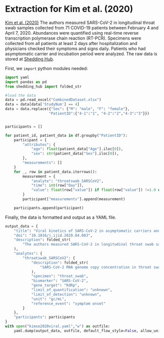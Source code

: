 # Extraction for Kim et al. (2020)

[Kim et al. (2020)](https://pmc.ncbi.nlm.nih.gov/articles/PMC7196533/) The authors measured SARS-CoV-2 in longitudinal throat swab samples collected from 71 COVID-19 patients between February 4 and April 7, 2020. Abundances were quantified using real-time reverse transcription polymerase chain reaction (RT-PCR). Specimens were collected from all patients at least 2 days after hospitalization and physicians checked their symptoms and signs daily. Patients who had asymptomatic carrier and incubation period were analyzed. The raw data is stored at [Shedding Hub](https://github.com/shedding-hub/shedding-hub/tree/main/data/kimse2020viral).

First, we `import` python modules needed:

```python
import yaml
import pandas as pd
from shedding_hub import folded_str
```
```python
#load the data
data = pd.read_excel("CombinedDataset.xlsx")
data = data[data['StudyNum'] == 4]
data = data.replace({"Sex": {"M": "male", "F": "female"},
                    "PatientID":{"4-1":"1", "4-2":"2","4-3":"3"}})


participants = []

for patient_id, patient_data in df.groupby("PatientID"):
    participant = {
        "attributes": {
            "age": float(patient_data["Age"].iloc[0]),
            "sex": str(patient_data["Sex"].iloc[0]),
        },
        "measurements": []
    }
    for _, row in patient_data.iterrows():
        measurement = {
            "analyte": "throatswab_SARSCoV2",
            "time": int(row["Day"]),
            "value": float(row["value"]) if float(row["value"]) !=1.0 else 'negative'
        }
        participant["measurements"].append(measurement)

    participants.append(participant)

```
Finally, the data is formatted and output as a YAML file.
```python
output_data = {
    "title": "Viral kinetics of SARS-CoV-2 in asymptomatic carriers and presymptomatic patients",
    "doi": "10.1016/j.ijid.2020.04.083",
    "description": folded_str(
        "The authors measured SARS-CoV-2 in longitudinal throat swab samples collected from 71 COVID-19 patients between February 4 and April 7, 2020. Abundances were quantified using real-time reverse transcription polymerase chain reaction (RT-PCR). Specimens were collected from all patients at least 2 days after hospitalization and physicians checked their symptoms and signs daily. Patients who had asymptomatic carrier and incubation period were analyzed.\n"
    ),
    "analytes": {
        "throatswab_SARSCoV2": {
            "description": folded_str(
                "SARS-CoV-2 RNA genome copy concentration in throat swab samples. Specimens were collected from all patients at least 2 days after hospitalization and physicians checked their symptoms and signs daily.\n"
            ),
            "specimen": "throat_swab",
            "biomarker": "SARS-CoV-2",
            "gene_target": "RdRp",
            "limit_of_quantification": "unknown",
            "limit_of_detection": "unknown",
            "unit": "gc/mL",
            "reference_event": "symptom onset"
        }
    },
    "participants": participants
}
with open("kimse2020viral.yaml","w") as outfile:
    yaml.dump(output_data, outfile, default_flow_style=False, allow_unicode=True, sort_keys=False)

```
